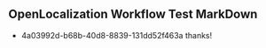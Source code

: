 ## OpenLocalization Workflow Test MarkDown
* 4a03992d-b68b-40d8-8839-131dd52f463a thanks!

<!--HONumber=Jul16_HO3-->


